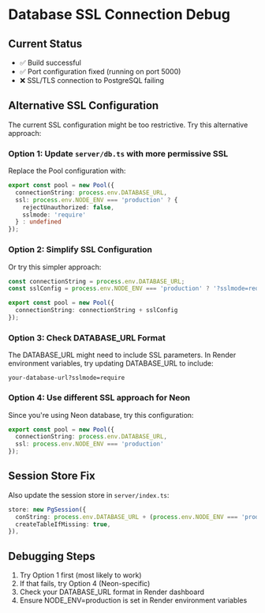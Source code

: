 # Database SSL Connection Debug

## Current Status
- ✅ Build successful
- ✅ Port configuration fixed (running on port 5000)
- ❌ SSL/TLS connection to PostgreSQL failing

## Alternative SSL Configuration

The current SSL configuration might be too restrictive. Try this alternative approach:

### Option 1: Update `server/db.ts` with more permissive SSL
Replace the Pool configuration with:
```typescript
export const pool = new Pool({ 
  connectionString: process.env.DATABASE_URL,
  ssl: process.env.NODE_ENV === 'production' ? {
    rejectUnauthorized: false,
    sslmode: 'require'
  } : undefined
});
```

### Option 2: Simplify SSL Configuration
Or try this simpler approach:
```typescript
const connectionString = process.env.DATABASE_URL;
const sslConfig = process.env.NODE_ENV === 'production' ? '?sslmode=require' : '';

export const pool = new Pool({ 
  connectionString: connectionString + sslConfig
});
```

### Option 3: Check DATABASE_URL Format
The DATABASE_URL might need to include SSL parameters. In Render environment variables, try updating DATABASE_URL to include:
```
your-database-url?sslmode=require
```

### Option 4: Use different SSL approach for Neon
Since you're using Neon database, try this configuration:
```typescript
export const pool = new Pool({ 
  connectionString: process.env.DATABASE_URL,
  ssl: process.env.NODE_ENV === 'production'
});
```

## Session Store Fix
Also update the session store in `server/index.ts`:
```typescript
store: new PgSession({
  conString: process.env.DATABASE_URL + (process.env.NODE_ENV === 'production' ? '?sslmode=require' : ''),
  createTableIfMissing: true,
}),
```

## Debugging Steps
1. Try Option 1 first (most likely to work)
2. If that fails, try Option 4 (Neon-specific)
3. Check your DATABASE_URL format in Render dashboard
4. Ensure NODE_ENV=production is set in Render environment variables